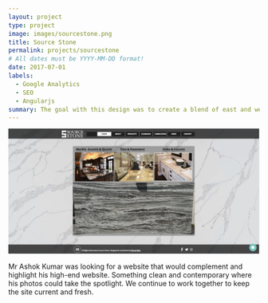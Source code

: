 ```yaml
---
layout: project
type: project
image: images/sourcestone.png
title: Source Stone
permalink: projects/sourcestone
# All dates must be YYYY-MM-DD format!
date: 2017-07-01
labels:
  - Google Analytics
  - SEO
  - Angularjs
summary: The goal with this design was to create a blend of east and west.
---
```


<img class="ui medium right floated rounded image" src="../images/sourcestone.png">

Mr Ashok Kumar was looking for a website that would complement and highlight his high-end website. Something clean and contemporary where his photos could take the spotlight. We continue to work together to keep the site current and fresh. 



